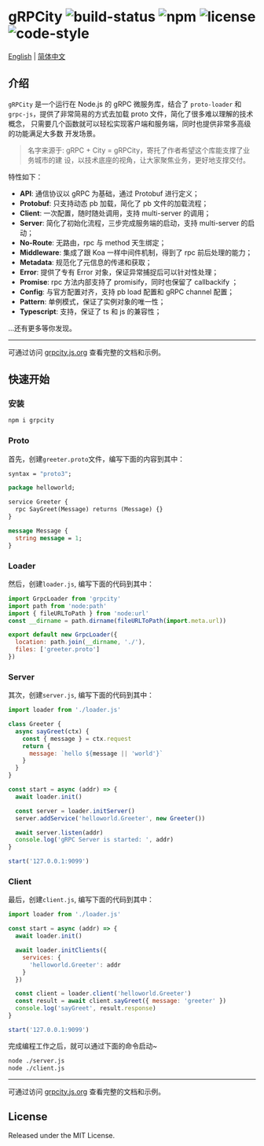 # gRPCity ![build-status](https://github.com/chakhsu/grpcity/actions/workflows/build.yml/badge.svg) ![npm](https://img.shields.io/npm/v/grpcity) ![license](https://img.shields.io/npm/l/grpcity) ![code-style](https://img.shields.io/badge/code_style-standard-brightgreen.svg)

[English](./README.md) | [简体中文](./README_CN.md)

## 介绍

`gRPCity` 是一个运行在 Node.js 的 gRPC 微服务库，结合了 `proto-loader` 和
`grpc-js`，提供了非常简易的方式去加载 proto 文件，简化了很多难以理解的技术概念，
只需要几个函数就可以轻松实现客户端和服务端，同时也提供非常多高级的功能满足大多数
开发场景。

> 名字来源于: gRPC + City = gRPCity，寄托了作者希望这个库能支撑了业务城市的建
> 设，以技术底座的视角，让大家聚焦业务，更好地支撑交付。

特性如下：

- **API**: 通信协议以 gRPC 为基础，通过 Protobuf 进行定义；
- **Protobuf**: 只支持动态 pb 加载，简化了 pb 文件的加载流程；
- **Client**: 一次配置，随时随处调用，支持 multi-server 的调用；
- **Server**: 简化了初始化流程，三步完成服务端的启动，支持 multi-server 的启动；
- **No-Route**: 无路由，rpc 与 method 天生绑定；
- **Middleware**: 集成了跟 Koa 一样中间件机制，得到了 rpc 前后处理的能力；
- **Metadata**: 规范化了元信息的传递和获取；
- **Error**: 提供了专有 Error 对象，保证异常捕捉后可以针对性处理；
- **Promise**: rpc 方法内部支持了 promisify，同时也保留了 callbackify ；
- **Config**: 与官方配置对齐，支持 pb load 配置和 gRPC channel 配置；
- **Pattern**: 单例模式，保证了实例对象的唯一性；
- **Typescript**: 支持，保证了 ts 和 js 的兼容性；

...还有更多等你发现。

---

可通过访问 [grpcity.js.org](https://grpcity.js.org) 查看完整的文档和示例。

## 快速开始

### 安装

```bash
npm i grpcity
```

### Proto

首先，创建`greeter.proto`文件，编写下面的内容到其中：

```proto
syntax = "proto3";

package helloworld;

service Greeter {
  rpc SayGreet(Message) returns (Message) {}
}

message Message {
  string message = 1;
}
```

### Loader

然后，创建`loader.js`, 编写下面的代码到其中：

```js
import GrpcLoader from 'grpcity'
import path from 'node:path'
import { fileURLToPath } from 'node:url'
const __dirname = path.dirname(fileURLToPath(import.meta.url))

export default new GrpcLoader({
  location: path.join(__dirname, './'),
  files: ['greeter.proto']
})
```

### Server

其次，创建`server.js`, 编写下面的代码到其中：

```js
import loader from './loader.js'

class Greeter {
  async sayGreet(ctx) {
    const { message } = ctx.request
    return {
      message: `hello ${message || 'world'}`
    }
  }
}

const start = async (addr) => {
  await loader.init()

  const server = loader.initServer()
  server.addService('helloworld.Greeter', new Greeter())

  await server.listen(addr)
  console.log('gRPC Server is started: ', addr)
}

start('127.0.0.1:9099')
```

### Client

最后，创建`client.js`, 编写下面的代码到其中：

```js
import loader from './loader.js'

const start = async (addr) => {
  await loader.init()

  await loader.initClients({
    services: {
      'helloworld.Greeter': addr
    }
  })

  const client = loader.client('helloworld.Greeter')
  const result = await client.sayGreet({ message: 'greeter' })
  console.log('sayGreet', result.response)
}

start('127.0.0.1:9099')
```

完成编程工作之后，就可以通过下面的命令启动~

```sh
node ./server.js
node ./client.js
```

---

可通过访问 [grpcity.js.org](https://grpcity.js.org) 查看完整的文档和示例。

## License

Released under the MIT License.
